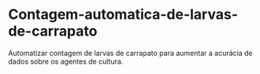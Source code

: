 # Contagem-automatica-de-larvas-de-carrapato
Automatizar contagem de larvas de carrapato para aumentar a acurácia de dados sobre os agentes de cultura.
